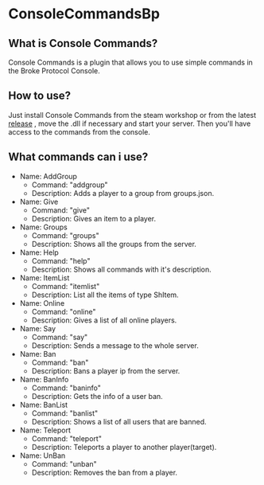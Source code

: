 # ConsoleCommandsBp
## What is Console Commands?
Console Commands is a plugin that allows you to use simple commands in the Broke Protocol Console.
## How to use?
Just install Console Commands from the steam workshop or from the latest [release](https://github.com/xiluisx/ConsoleCommandsBp/releases/) , move the .dll if necessary and start your server. Then you'll have access to the commands from the console.
## What commands can i use?
- Name: AddGroup
  - Command: "addgroup"
  - Description: Adds a player to a group from groups.json.
- Name: Give
  - Command: "give"
  - Description: Gives an item to a player.
- Name: Groups
  - Command: "groups"
  - Description: Shows all the groups from the server.
- Name: Help
  - Command: "help"
  - Description: Shows all commands with it's description.
- Name: ItemList
  - Command: "itemlist"
  - Description: List all the items of type ShItem.
- Name: Online
  - Command: "online"
  - Description: Gives a list of all online players.
- Name: Say
  - Command: "say"
  - Description: Sends a message to the whole server.
- Name: Ban
  - Command: "ban"
  - Description: Bans a player ip from the server.
- Name: BanInfo
  - Command: "baninfo"
  - Description: Gets the info of a user ban.
- Name: BanList
  - Command: "banlist"
  - Description: Shows a list of all users that are banned.
- Name: Teleport
  - Command: "teleport"
  - Description: Teleports a player to another player(target).
- Name: UnBan
  - Command: "unban"
  - Description: Removes the ban from a player.
